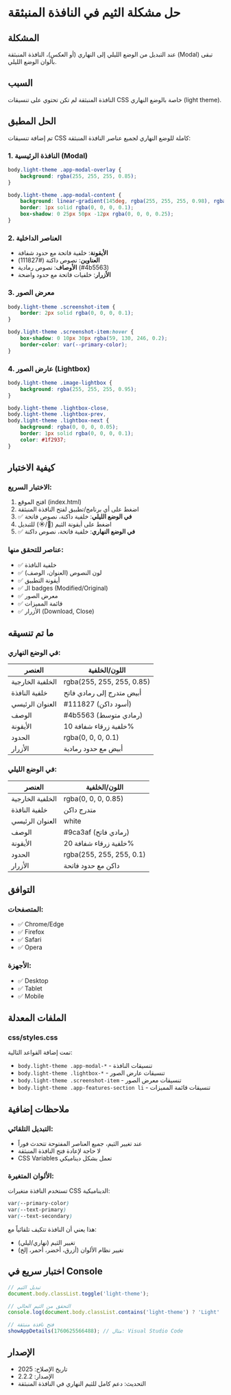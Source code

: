 # حل مشكلة الثيم في النافذة المنبثقة

## المشكلة
عند التبديل من الوضع الليلي إلى النهاري (أو العكس)، النافذة المنبثقة (Modal) تبقى بألوان الوضع الليلي.

## السبب
النافذة المنبثقة لم تكن تحتوي على تنسيقات CSS خاصة بالوضع النهاري (light theme).

## الحل المطبق

تم إضافة تنسيقات CSS كاملة للوضع النهاري لجميع عناصر النافذة المنبثقة:

### 1. النافذة الرئيسية (Modal)
```css
body.light-theme .app-modal-overlay {
    background: rgba(255, 255, 255, 0.85);
}

body.light-theme .app-modal-content {
    background: linear-gradient(145deg, rgba(255, 255, 255, 0.98), rgba(249, 250, 251, 0.98));
    border: 1px solid rgba(0, 0, 0, 0.1);
    box-shadow: 0 25px 50px -12px rgba(0, 0, 0, 0.25);
}
```

### 2. العناصر الداخلية
- **الأيقونة**: خلفية فاتحة مع حدود شفافة
- **العناوين**: نصوص داكنة (#111827)
- **الأوصاف**: نصوص رمادية (#4b5563)
- **الأزرار**: خلفيات فاتحة مع حدود واضحة

### 3. معرض الصور
```css
body.light-theme .screenshot-item {
    border: 2px solid rgba(0, 0, 0, 0.1);
}

body.light-theme .screenshot-item:hover {
    box-shadow: 0 10px 30px rgba(59, 130, 246, 0.2);
    border-color: var(--primary-color);
}
```

### 4. عارض الصور (Lightbox)
```css
body.light-theme .image-lightbox {
    background: rgba(255, 255, 255, 0.95);
}

body.light-theme .lightbox-close,
body.light-theme .lightbox-prev,
body.light-theme .lightbox-next {
    background: rgba(0, 0, 0, 0.05);
    border: 1px solid rgba(0, 0, 0, 0.1);
    color: #1f2937;
}
```

## كيفية الاختبار

### الاختبار السريع:
1. افتح الموقع (index.html)
2. اضغط على أي برنامج/تطبيق لفتح النافذة المنبثقة
3. ✅ **في الوضع الليلي**: خلفية داكنة، نصوص فاتحة
4. اضغط على أيقونة الثيم (🌙/☀️) للتبديل
5. ✅ **في الوضع النهاري**: خلفية فاتحة، نصوص داكنة

### عناصر للتحقق منها:
- ✅ خلفية النافذة
- ✅ لون النصوص (العنوان، الوصف)
- ✅ أيقونة التطبيق
- ✅ الـ badges (Modified/Original)
- ✅ معرض الصور
- ✅ قائمة المميزات
- ✅ الأزرار (Download, Close)

## ما تم تنسيقه

### في الوضع النهاري:
| العنصر | اللون/الخلفية |
|--------|---------------|
| الخلفية الخارجية | rgba(255, 255, 255, 0.85) |
| خلفية النافذة | أبيض متدرج إلى رمادي فاتح |
| العنوان الرئيسي | #111827 (أسود داكن) |
| الوصف | #4b5563 (رمادي متوسط) |
| الأيقونة | خلفية زرقاء شفافة 10% |
| الحدود | rgba(0, 0, 0, 0.1) |
| الأزرار | أبيض مع حدود رمادية |

### في الوضع الليلي:
| العنصر | اللون/الخلفية |
|--------|---------------|
| الخلفية الخارجية | rgba(0, 0, 0, 0.85) |
| خلفية النافذة | متدرج داكن |
| العنوان الرئيسي | white |
| الوصف | #9ca3af (رمادي فاتح) |
| الأيقونة | خلفية زرقاء شفافة 20% |
| الحدود | rgba(255, 255, 255, 0.1) |
| الأزرار | داكن مع حدود فاتحة |

## التوافق

### المتصفحات:
- ✅ Chrome/Edge
- ✅ Firefox
- ✅ Safari
- ✅ Opera

### الأجهزة:
- ✅ Desktop
- ✅ Tablet
- ✅ Mobile

## الملفات المعدلة

### css/styles.css
تمت إضافة القواعد التالية:
- `body.light-theme .app-modal-*` - تنسيقات النافذة
- `body.light-theme .lightbox-*` - تنسيقات عارض الصور
- `body.light-theme .screenshot-item` - تنسيقات معرض الصور
- `body.light-theme .app-features-section li` - تنسيقات قائمة المميزات

## ملاحظات إضافية

### التبديل التلقائي:
- عند تغيير الثيم، جميع العناصر المفتوحة تتحدث فوراً
- لا حاجة لإعادة فتح النافذة المنبثقة
- CSS Variables تعمل بشكل ديناميكي

### الألوان المتغيرة:
تستخدم النافذة متغيرات CSS الديناميكية:
```css
var(--primary-color)
var(--text-primary)
var(--text-secondary)
```

هذا يعني أن النافذة تتكيف تلقائياً مع:
- تغيير الثيم (نهاري/ليلي)
- تغيير نظام الألوان (أزرق، أخضر، أحمر، إلخ)

## اختبار سريع في Console

```javascript
// تبديل الثيم
document.body.classList.toggle('light-theme');

// التحقق من الثيم الحالي
console.log(document.body.classList.contains('light-theme') ? 'Light' : 'Dark');

// فتح نافذة منبثقة
showAppDetails(1760625566488); // مثال: Visual Studio Code
```

## الإصدار
- تاريخ الإصلاح: 2025
- الإصدار: 2.2.2
- التحديث: دعم كامل للثيم النهاري في النافذة المنبثقة
